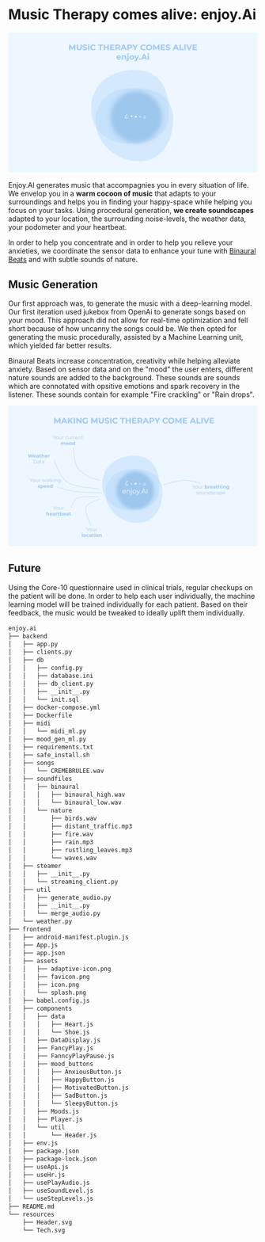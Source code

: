 # Music Therapy comes alive: enjoy.Ai

![Hero Image](https://github.com/Wittmaxi/enjoy.ai/blob/main/resources/Header.svg)

Enjoy.AI generates music that accompagnies you in every situation of life. 
We envelop you in a **warm cocoon of music** that adapts to your surroundings and helps you in finding your happy-space while helping you focus on your tasks.
Using procedural generation, **we create soundscapes** adapted to your location, the surrounding noise-levels, the weather data, your podometer and your heartbeat.

In order to help you concentrate and in order to help you relieve your anxieties, we coordinate the sensor data to enhance your tune with [Binaural Beats](https://en.wikipedia.org/wiki/Beat_(acoustics)#Binaural_beats) and with subtle sounds of nature. 

## Music Generation

Our first approach was, to generate the music with a deep-learning model. Our first iteration used jukebox from OpenAi to generate songs based on your mood. This approach did not allow for real-time optimization and fell short because of how uncanny the songs could be.
We then opted for generating the music procedurally, assisted by a Machine Learning unit, which yielded far better results.

Binaural Beats increase concentration, creativity while helping alleviate anxiety.
Based on sensor data and on the "mood" the user enters, different nature sounds are added to the background. These sounds are sounds which are connotated with opsitive emotions and spark recovery in the listener. These sounds contain for example "Fire crackling" or "Rain drops".

![Tech Image](https://github.com/Wittmaxi/enjoy.ai/blob/main/resources/Tech.svg)

## Future

Using the Core-10 questionnaire used in clinical trials, regular checkups on the patient will be done. In order to help each user individually, the machine learning model will be trained individually for each patient.
Based on their feedback, the music would be tweaked to ideally uplift them individually.

```
enjoy.ai
├── backend
│   ├── app.py
│   ├── clients.py
│   ├── db
│   │   ├── config.py
│   │   ├── database.ini
│   │   ├── db_client.py
│   │   ├── __init__.py
│   │   └── init.sql
│   ├── docker-compose.yml
│   ├── Dockerfile
│   ├── midi
│   │   └── midi_ml.py
│   ├── mood_gen_ml.py
│   ├── requirements.txt
│   ├── safe_install.sh
│   ├── songs
│   │   └── CREMEBRULEE.wav
│   ├── soundfiles
│   │   ├── binaural
│   │   │   ├── binaural_high.wav
│   │   │   └── binaural_low.wav
│   │   └── nature
│   │       ├── birds.wav
│   │       ├── distant_traffic.mp3
│   │       ├── fire.wav
│   │       ├── rain.mp3
│   │       ├── rustling_leaves.mp3
│   │       └── waves.wav
│   ├── steamer
│   │   ├── __init__.py
│   │   └── streaming_client.py
│   ├── util
│   │   ├── generate_audio.py
│   │   ├── __init__.py
│   │   └── merge_audio.py
│   └── weather.py
├── frontend
│   ├── android-manifest.plugin.js
│   ├── App.js
│   ├── app.json
│   ├── assets
│   │   ├── adaptive-icon.png
│   │   ├── favicon.png
│   │   ├── icon.png
│   │   └── splash.png
│   ├── babel.config.js
│   ├── components
│   │   ├── data
│   │   │   ├── Heart.js
│   │   │   └── Shoe.js
│   │   ├── DataDisplay.js
│   │   ├── FancyPlay.js
│   │   ├── FanncyPlayPause.js
│   │   ├── mood_buttons
│   │   │   ├── AnxiousButton.js
│   │   │   ├── HappyButton.js
│   │   │   ├── MotivatedButton.js
│   │   │   ├── SadButton.js
│   │   │   └── SleepyButton.js
│   │   ├── Moods.js
│   │   ├── Player.js
│   │   └── util
│   │       └── Header.js
│   ├── env.js
│   ├── package.json
│   ├── package-lock.json
│   ├── useApi.js
│   ├── useHr.js
│   ├── usePlayAudio.js
│   ├── useSoundLevel.js
│   └── useStepLevels.js
├── README.md
└── resources
    ├── Header.svg
    └── Tech.svg
```
